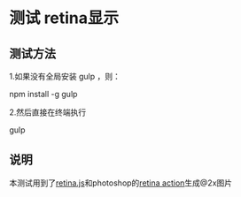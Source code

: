 # 测试 retina显示

## 测试方法
1.如果没有全局安装 gulp ，则：
  
  npm install -g gulp

2.然后直接在终端执行
  
  gulp

## 说明
本测试用到了[retina.js](imulus.github.io/retinajs/)和photoshop的[retina action](http://retinize.it/)生成@2x图片



